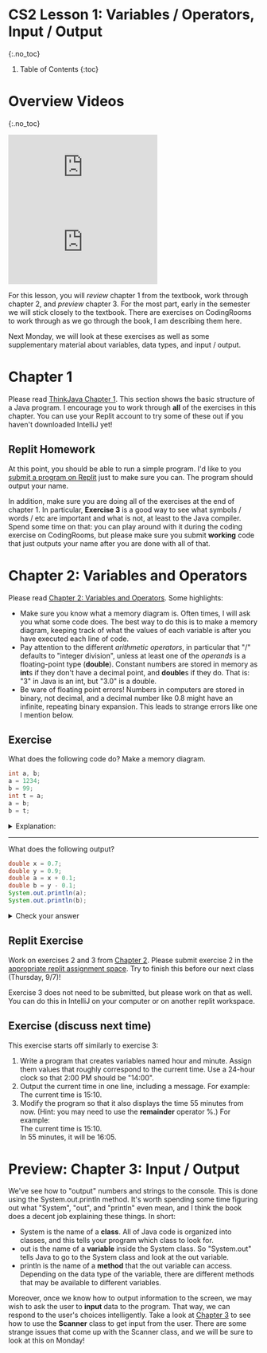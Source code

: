 # CS2 Lesson 1: Variables / Operators, Input / Output
{:.no_toc}

1. Table of Contents
{:toc}

# Overview Videos
{:.no_toc}

<div class="youtube-container">
<iframe src="https://www.youtube.com/embed/g3Jx1kIo-H0" frameborder="0" allow="accelerometer; autoplay; clipboard-write; encrypted-media; gyroscope; picture-in-picture" allowfullscreen></iframe>
</div>

<div class="youtube-container">
<iframe src="https://www.youtube.com/embed/wCugzvxeDK4" frameborder="0" allow="accelerometer; autoplay; clipboard-write; encrypted-media; gyroscope; picture-in-picture" allowfullscreen></iframe>
</div>

For this lesson, you will *review* chapter 1 from the textbook, work through chapter 2, and *preview* chapter 3. For the most part, early in the semester we will stick closely to the textbook. There are exercises on CodingRooms to work through as we go through the book, I am describing them here.

Next Monday, we will look at these exercises as well as some supplementary material about variables, data types, and input / output.

# Chapter 1

Please read [ThinkJava Chapter 1](https://books.trinket.io/thinkjava2/chapter1.html). This section shows the basic structure of a Java program. I encourage you to work through **all** of the exercises in this chapter. You can use your Replit account to try some of these out if you haven't downloaded IntelliJ yet!

## Replit Homework

At this point, you should be able to run a simple program. I'd like to you [submit a program on Replit](https://replit.com/team/cs2-fall-2023/Pre-Lesson-1) just to make sure you can. The program should output your name. 

In addition, make sure you are doing all of the exercises at the end of chapter 1. In particular, **Exercise 3** is a good way to see what symbols / words / etc are important and what is not, at least to the Java compiler. Spend some time on that: you can play around with it during the coding exercise on CodingRooms, but please make sure you submit **working** code that just outputs your name after you are done with all of that.

# Chapter 2: Variables and Operators

Please read [Chapter 2: Variables and Operators](https://books.trinket.io/thinkjava2/chapter2.html). Some highlights:

* Make sure you know what a memory diagram is. Often times, I will ask you what some code does. The best way to do this is to make a memory diagram, keeping track of what the values of each variable is after you have executed each line of code.
* Pay attention to the different *arithmetic operators*, in particular that "/" defaults to "integer division", unless at least one of the *operands* is a floating-point type (**double**). Constant numbers are stored in memory as **int**s if they don't have a decimal point, and **double**s if they do. That is: "3" in Java is an int, but "3.0" is a double.
* Be ware of floating point errors! Numbers in computers are stored in binary, not decimal, and a decimal number like 0.8 might have an infinite, repeating binary expansion. This leads to strange errors like one I mention below.

## Exercise

What does the following code do? Make a memory diagram.

```java
int a, b;
a = 1234;
b = 99;
int t = a;
a = b;
b = t;
```

<details>
  <summary>Explanation:</summary>
  <p>This code <strong>swaps</strong> the values of the variables a and b.</p>
  <p>The first line declares the two variables. The next two lines are used to initialize the values of a and b to 1234 and 99, respectively.</p>
  <p>The last three lines swap a and b. This is done by creating a third variable named t, setting it to a. That means t is 1234. Then the value of a is changed to 99. Then the value of b is changed to 1234.</p>
</details>

---

What does the following output?

```java
double x = 0.7;
double y = 0.9;
double a = x + 0.1;
double b = y - 0.1;
System.out.println(a);
System.out.println(b);
```

<details>
<summary>Check your answer</summary>
<p>I suggest you try this out on your own machine / on CodingRooms.</p>
<p>When I try this out on CodingRooms, I get the following:
<pre>
0.7999999999999999
0.8
</pre>
</p>
<p>This is because the decimal number 0.1 takes infinitely many bits to represent it in binary. So in the computer, we just get a "really good estimate" of the number.</p>
</details>

## Replit Exercise

Work on exercises 2 and 3 from [Chapter 2](https://books.trinket.io/thinkjava2/chapter2.html#sec32). Please submit exercise 2 in the [appropriate replit assignment space](https://replit.com/team/cs2-fall-2023/Chapter-2-Exercise-2). Try to finish this before our next class (Thursday, 9/7)!

Exercise 3 does not need to be submitted, but please work on that as well. You can do this in IntelliJ on your computer or on another replit workspace.

## Exercise (discuss next time)

This exercise starts off similarly to exercise 3:

1. Write a program that creates variables named hour and minute. Assign them values that roughly correspond to the current time. Use a 24-hour clock so that 2:00 PM should be "14:00".
2. Output the current time in one line,  including a message. For example:  
    The current time is 15:10.
3. Modify the program so that it also displays the time 55 minutes from now. (Hint: you may need to use the **remainder** operator %.)  For example:  
    The current time is 15:10.  
    In 55 minutes, it will be 16:05.

# Preview: Chapter 3: Input / Output

We've see how to "output" numbers and strings to the console. This is done using the System.out.println method. It's worth spending some time figuring out what "System", "out", and "println" even mean, and I think the book does a decent job explaining these things. In short:

* System is the name of a **class**. All of Java code is organized into classes, and this tells your program which class to look for.
* out is the name of a **variable** inside the System class. So "System.out" tells Java to go to the System class and look at the out variable.
* println is the name of a **method** that the out variable can access. Depending on the data type of the variable, there are different methods that may be available to different variables.

Moreover, once we know how to output information to the screen, we may wish to ask the user to **input** data to the program. That way, we can respond to the user's choices intelligently. Take a look at [Chapter 3](https://books.trinket.io/thinkjava2/chapter3.html) to see how to use the **Scanner** class to get input from the user. There are some strange issues that come up with the Scanner class, and we will be sure to look at this on Monday!
